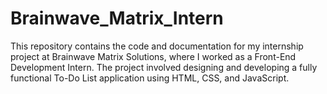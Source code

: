 # Brainwave_Matrix_Intern

This repository contains the code and documentation for my internship project at Brainwave Matrix Solutions, where I worked as a Front-End Development Intern. The project involved designing and developing a fully functional To-Do List application using HTML, CSS, and JavaScript.
